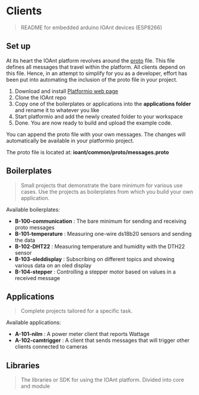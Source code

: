 # Clients
> README for embedded arduino IOAnt devices (ESP8266)

## Set up
At its heart the IOAnt platform revolves around the [proto](https://github.com/google/protobuf) file. This file defines all messages that travel within the platform. All clients depend on this file. Hence, in an attempt to simplify for you as a developer, effort has been put into automating the inclusion of the proto file in your project.

1. Download and install [Platformio web page](http://platformio.org/)
2. Clone the IOAnt repo
3. Copy one of the boilerplates or applications into the **applications folder** and rename it to whatever you like
4. Start platformio and add the newly created folder to your workspace
7. Done. You are now ready to build and upload the example code.

You can append the proto file with your own messages. The changes will automatically be available in your platformio project.

The proto file is located at: **ioant/common/proto/messages.proto**

## Boilerplates
> Small projects that demonstrate the bare minimum for various use cases. Use
> the projects as boilerplates from which you build your own application.

Available boilerplates:
- **B-100-communication** : The bare minimum for sending and receiving proto messages
- **B-101-temperature**  : Measuring one-wire ds18b20 sensors and sending the data
- **B-102-DHT22**  : Measuring temperature and humidity with the DTH22 sensor
- **B-103-oleddisplay**  : Subscribing on different topics and showing various data on an oled display
- **B-104-stepper**  : Controlling a stepper motor based on values in a received message

## Applications
> Complete projects tailored for a specific task.

Available applications:
- **A-101-nilm** : A power meter client that reports Wattage
- **A-102-camtrigger** : A client that sends messages that will trigger other clients connected to cameras

## Libraries
> The libraries or SDK for using the IOAnt platform. Divided into core and module
